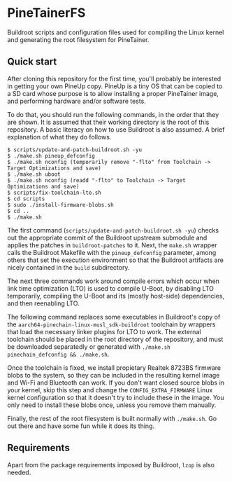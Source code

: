 # PineTainerFS
Buildroot scripts and configuration files used for compiling the Linux kernel and generating the root filesystem for PineTainer.

## Quick start
After cloning this repository for the first time, you'll probably be interested in getting your own PineUp copy. PineUp is a tiny OS that can be copied to a SD card whose purpose is to allow installing a proper PineTainer image, and performing hardware and/or software tests.

To do that, you should run the following commands, in the order that they are shown. It is assumed that their working directory is the root of this repository. A basic literacy on how to use Buildroot is also assumed. A brief explanation of what they do follows.

```console
$ scripts/update-and-patch-buildroot.sh -yu
$ ./make.sh pineup_defconfig
$ ./make.sh nconfig (temporarily remove "-flto" from Toolchain -> Target Optimizations and save)
$ ./make.sh uboot
$ ./make.sh nconfig (readd "-flto" to Toolchain -> Target Optimizations and save)
$ scripts/fix-toolchain-lto.sh
$ cd scripts
$ sudo ./install-firmware-blobs.sh
$ cd ..
$ ./make.sh
```

The first command (`scripts/update-and-patch-buildroot.sh -yu`) checks out the appropriate commit of the Buildroot upstream submodule and applies the patches in `buildroot-patches` to it. Next, the `make.sh` wrapper calls the Buildroot Makefile with the `pineup_defconfig` parameter, among others that set the execution environment so that the Buildroot artifacts are nicely contained in the `build` subdirectory.

The next three commands work around compile errors which occur when link time optimization (LTO) is used to compile U-Boot, by disabling LTO temporarily, compiling the U-Boot and its (mostly host-side) dependencies, and then reenabling LTO.

The following command replaces some executables in Buildroot's copy of the `aarch64-pinechain-linux-musl_sdk-buildroot` toolchain by wrappers that load the necessary linker plugins for LTO to work. The external toolchain should be placed in the root directory of the repository, and must be downloaded separatedly or generated with `./make.sh pinechain_defconfig && ./make.sh`.

Once the toolchain is fixed, we install propietary Realtek 8723BS firmware blobs to the system, so they can be included in the resulting kernel image and Wi-Fi and Bluetooth can work. If you don't want closed source blobs in your kernel, skip this step and change the `CONFIG_EXTRA_FIRMWARE` Linux kernel configuration so that it doesn't try to include these in the image. You only need to install these blobs once, unless you remove them manually.

Finally, the rest of the root filesystem is built normally with `./make.sh`. Go out there and have some fun while it does its thing.

## Requirements
Apart from the package requirements imposed by Buildroot, `lzop` is also needed.
